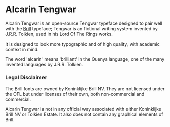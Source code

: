 # Alcarin Tengwar

Alcarin Tengwar is an open-source Tengwar typeface designed to pair well with the [Brill](https://www.brill.com/brill-typeface) typeface; Tengwar is an fictional writing system invented by J.R.R. Tolkien, used in his Lord Of The Rings works. 

It is designed to look more typographic and of high quality, with academic context in mind.

The word 'alcarin' means 'brilliant' in the Quenya language, one of the many invented languages by J.R.R. Tolkien.


### Legal Disclaimer
The Brill fonts are owned by Koninklijke Brill NV. They are not licensed under the OFL but under licenses of their own, both non-commercial and commercial.

Alcarin Tengwar is not in any official way associated with either Koninklijke Brill NV or Tolkien Estate. It also does not contain any graphical elements of Brill.
